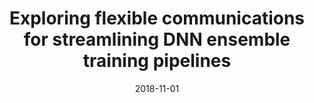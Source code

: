 ---
title: "Exploring flexible communications for streamlining DNN ensemble training pipelines"
collection: publications
permalink: /publication/2018-11-01-sc
date: 2018-11-01
venue: 'Proceedings of the International Conference for High Performance Computing, Networking, Storage, and Analysis (SC), 2018. (Acceptance rate: 23%) '
paperurl: 'http://guanh01.github.io/files/2018sc.pdf'
authors: 'Randall Pittman, Hui Guan, Xipeng Shen, Seung-Hwan Lim, and Robert M. Patton'
---